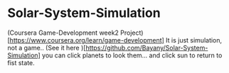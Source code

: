 # Solar-System-Simulation

(Coursera Game-Development week2 Project)[https://www.coursera.org/learn/game-development]
It is just simulation, not a game..
(See it here )[https://github.com/Bayany/Solar-System-Simulation]
you can click planets to look them... and click sun to return to fist state.
